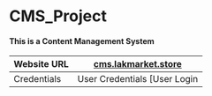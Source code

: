 # CMS_Project

#### **This is a Content Management System**

| Website URL  |  [cms.lakmarket.store](http://cms.lakmarket.store "cms.lakmarket.store") |
| ------------ | ------------ |
| Credentials  | User Credentials [User Login | CMS](http://cms.lakmarket.store/login.php "User Login | CMS") <br> - Username : TestUser <br> - Password: TestUser@123 <br><br> Admin Credentials [Admin Login | CMS](http://cms.lakmarket.store/admin/login.php "Admin Login | CMS") <br> - Username : TestAdmin <br> - Password: TestAdmin@123|
